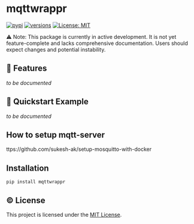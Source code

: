 # mqttwrappr
[![pypi](https://img.shields.io/pypi/v/mqttwrappr.svg)](https://pypi.org/project/mqttwrappr/)
[![versions](https://img.shields.io/pypi/pyversions/mqttwrappr.svg)](https://git-ce.rwth-aachen.de/kls/mqttwrappr)
[![License: MIT](https://img.shields.io/badge/License-MIT-yellow.svg)](https://git-ce.rwth-aachen.de/kls/mqttwrappr/-/blob/main/LICENSE?ref_type=heads)


⚠️ Note: This package is currently in active development. It is not yet feature-complete and lacks comprehensive documentation. Users should expect changes and potential instability.

## 🧩 Features
*to be documented*

## 🚀 Quickstart Example
*to be documented*


## How to setup mqtt-server
ttps://github.com/sukesh-ak/setup-mosquitto-with-docker


## Installation
```pip install mqttwrappr```


## ©️ License
This project is licensed under the [MIT License](https://git-ce.rwth-aachen.de/kls/mqttwrappr/-/blob/main/LICENSE?ref_type=heads).
